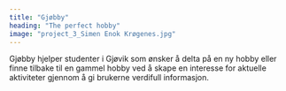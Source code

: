 ```yaml
---
title: "Gjøbby"
heading: "The perfect hobby"
image: "project_3_Simen Enok Krøgenes.jpg"
---
```


Gjøbby hjelper studenter i Gjøvik som ønsker å delta på en ny hobby eller finne tilbake til en gammel hobby ved å skape en interesse for aktuelle aktiviteter gjennom å gi brukerne verdifull informasjon.
